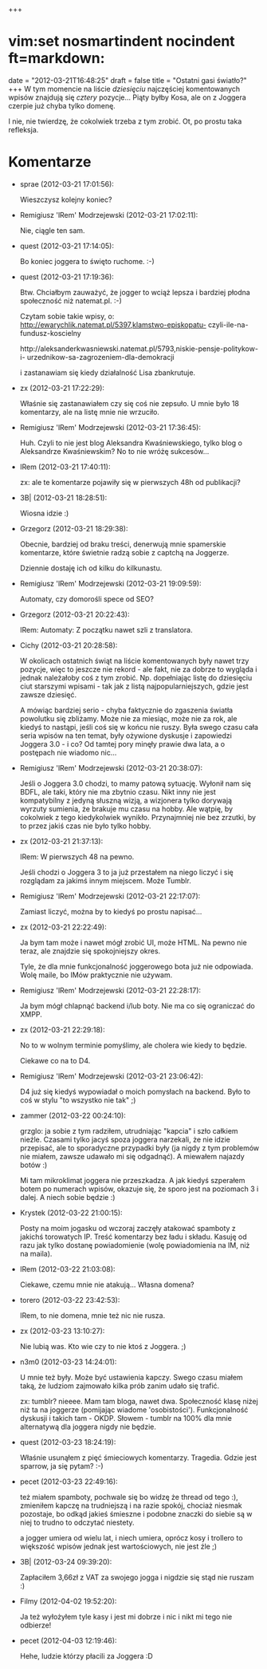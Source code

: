 +++
# vim:set nosmartindent nocindent ft=markdown:
date = "2012-03-21T16:48:25"
draft = false
title = "Ostatni gasi światło?"
+++
W tym momencie na liście _dziesięciu_ najczęściej komentowanych wpisów
znajdują się _cztery_ pozycje... Piąty byłby Kosa, ale on z Joggera czerpie
już chyba tylko domenę.

I nie, nie twierdzę, że cokolwiek trzeba z tym zrobić. Ot, po prostu taka
refleksja.

# Komentarze

* sprae (2012-03-21 17:01:56): <p>Wieszczysz kolejny koniec?</p>
* Remigiusz 'lRem' Modrzejewski (2012-03-21 17:02:11): <p>Nie, ciągle ten
  sam.</p>
* quest (2012-03-21 17:14:05): <p>Bo koniec joggera to święto ruchome. :-)</p>
* quest (2012-03-21 17:19:36): <p>Btw. Chciałbym zauważyć, że jogger to wciąż
  lepsza i bardziej płodna społeczność niż natemat.pl. :-)</p>  <p>Czytam sobie
  takie wpisy, o:<br /> http://ewarychlik.natemat.pl/5397,klamstwo-episkopatu-
  czyli-ile-na-fundusz-koscielny</p>
  <p>http://aleksanderkwasniewski.natemat.pl/5793,niskie-pensje-politykow-i-
  urzednikow-sa-zagrozeniem-dla-demokracji</p>  <p>i zastanawiam się kiedy
  działalność Lisa zbankrutuje.</p>
* zx (2012-03-21 17:22:29): <p>Właśnie się zastanawiałem czy się coś nie
  zepsuło. U mnie było 18 komentarzy, ale na listę mnie nie wrzuciło.</p>
* Remigiusz 'lRem' Modrzejewski (2012-03-21 17:36:45): <p>Huh. Czyli to nie jest
  blog Aleksandra Kwaśniewskiego, tylko blog o Aleksandrze Kwaśniewskim? No to
  nie wróżę sukcesów...</p>
* lRem (2012-03-21 17:40:11): <p>zx: ale te komentarze pojawiły się w pierwszych
  48h od publikacji?</p>
* 3B| (2012-03-21 18:28:51): <p>Wiosna idzie :)</p>
* Grzegorz (2012-03-21 18:29:38): <p>Obecnie, bardziej od braku treści,
  denerwują mnie spamerskie komentarze, które świetnie radzą sobie z captchą na
  Joggerze.</p>  <p>Dziennie dostaję ich od kilku do kilkunastu.</p>
* Remigiusz 'lRem' Modrzejewski (2012-03-21 19:09:59): <p>Automaty, czy
  domorośli spece od SEO?</p>
* Grzegorz (2012-03-21 20:22:43): <p>lRem: Automaty: Z początku nawet szli z
  translatora.</p>
* Cichy (2012-03-21 20:28:58): <p>W okolicach ostatnich świąt na liście
  komentowanych były nawet trzy pozycje, więc to jeszcze nie rekord - ale fakt,
  nie za dobrze to wygląda i jednak należałoby coś z tym zrobić. Np. dopełniając
  listę do dziesięciu ciut starszymi wpisami - tak jak z listą
  najpopularniejszych, gdzie jest zawsze dziesięć.</p>  <p>A mówiąc bardziej
  serio - chyba faktycznie do zgaszenia światła powolutku się zbliżamy. Może nie
  za miesiąc, może nie za rok, ale kiedyś to nastąpi, jeśli coś się w końcu nie
  ruszy. Była swego czasu cała seria wpisów na ten temat, były ożywione dyskusje
  i zapowiedzi Joggera 3.0 - i co? Od tamtej pory minęły prawie dwa lata, a o
  postępach nie wiadomo nic...</p>
* Remigiusz 'lRem' Modrzejewski (2012-03-21 20:38:07): <p>Jeśli o Joggera 3.0
  chodzi, to mamy patową sytuację. Wyłonił nam się BDFL, ale taki, który nie ma
  zbytnio czasu. Nikt inny nie jest kompatybilny z jedyną słuszną wizją, a
  wizjonera tylko dorywają wyrzuty sumienia, że brakuje mu czasu na hobby. Ale
  wątpię, by cokolwiek z tego kiedykolwiek wynikło. Przynajmniej nie bez
  zrzutki, by to przez jakiś czas nie było tylko hobby.</p>
* zx (2012-03-21 21:37:13): <p>lRem: W pierwszych 48 na pewno.</p>  <p>Jeśli
  chodzi o Joggera 3 to ja już przestałem na niego liczyć i się rozglądam za
  jakimś innym miejscem. Może Tumblr.</p>
* Remigiusz 'lRem' Modrzejewski (2012-03-21 22:17:07): <p>Zamiast liczyć, można
  by to kiedyś po prostu napisać...</p>
* zx (2012-03-21 22:22:49): <p>Ja bym tam może i nawet mógł zrobić UI, może
  HTML. Na pewno nie teraz, ale znajdzie się spokojniejszy okres.</p>  <p>Tyle,
  że dla mnie funkcjonalność joggerowego bota już nie odpowiada. Wolę maile, bo
  IMów praktycznie nie używam.</p>
* Remigiusz 'lRem' Modrzejewski (2012-03-21 22:28:17): <p>Ja bym mógł chlapnąć
  backend i/lub boty. Nie ma co się ograniczać do XMPP.</p>
* zx (2012-03-21 22:29:18): <p>No to w wolnym terminie pomyślimy, ale cholera
  wie kiedy to będzie.</p>  <p>Ciekawe co na to D4.</p>
* Remigiusz 'lRem' Modrzejewski (2012-03-21 23:06:42): <p>D4 już się kiedyś
  wypowiadał o moich pomysłach na backend. Było to coś w stylu "to wszystko nie
  tak" ;)</p>
* zammer (2012-03-22 00:24:10): <p>grzglo: ja sobie z tym radziłem, utrudniając
  "kapcia" i szło całkiem nieźle. Czasami tylko jacyś spoza joggera narzekali,
  że nie idzie przepisać, ale to sporadyczne przypadki były (ja nigdy z tym
  problemów nie miałem, zawsze udawało mi się odgadnąć). A miewałem najazdy
  botów :)</p>  <p>Mi tam mikroklimat joggera nie przeszkadza. A jak kiedyś
  szperałem botem po numerach wpisów, okazuje się, że sporo jest na poziomach 3
  i dalej. A niech sobie będzie :)</p>
* Krystek (2012-03-22 21:00:15): <p>Posty na moim jogasku od wczoraj zaczęły
  atakować spamboty z jakichś torowatych IP. Treść komentarzy bez ładu i składu.
  Kasuję od razu jak tylko dostanę powiadomienie (wolę powiadomienia na IM, niż
  na maila).</p>
* lRem (2012-03-22 21:03:08): <p>Ciekawe, czemu mnie nie atakują... Własna
  domena?</p>
* torero (2012-03-22 23:42:53): <p>lRem, to nie domena, mnie też nic nie
  rusza.</p>
* zx (2012-03-23 13:10:27): <p>Nie lubią was. Kto wie czy to nie ktoś z Joggera.
  ;)</p>
* n3m0 (2012-03-23 14:24:01): <p>U mnie też były. Może być ustawienia kapczy.
  Swego czasu miałem taką, że ludziom zajmowało kilka prób zanim udało się
  trafić.</p>  <p>zx: tumblr? nieeee. Mam tam bloga, nawet dwa. Społeczność
  klasę niżej niż ta na joggerze (pomijając wiadome 'osobistości').
  Funkcjonalność dyskusji i takich tam - OKDP. Słowem - tumblr na 100% dla mnie
  alternatywą dla joggera nigdy nie będzie.</p>
* quest (2012-03-23 18:24:19): <p>Właśnie usunąłem z pięć śmieciowych
  komentarzy. Tragedia. Gdzie jest sparrow, ja się pytam? :-)</p>
* pecet (2012-03-23 22:49:16): <p>też miałem spamboty, pochwale się bo widzę że
  thread od tego :), zmieniłem kapczę na trudniejszą i na razie spokój, chociaż
  niesmak pozostaje, bo odkąd jakieś śmieszne i podobne znaczki do siebie są w
  niej to trudno to odczytać niestety.</p>  <p>a jogger umiera od wielu lat, i
  niech umiera, oprócz kosy i trollero to większość wpisów jednak jest
  wartościowych, nie jest źle ;)</p>
* 3B| (2012-03-24 09:39:20): <p>Zapłaciłem 3,66zł z VAT za swojego jogga i
  nigdzie się stąd nie ruszam :)</p>
* Filmy (2012-04-02 19:52:20): <p>Ja też wyłożyłem tyle kasy  i jest mi dobrze i
  nic i nikt mi tego nie odbierze!</p>
* pecet (2012-04-03 12:19:46): <p>Hehe, ludzie którzy płacili za Joggera :D</p>
